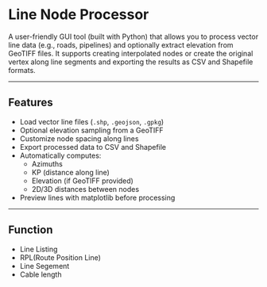 # Line Node Processor

A user-friendly  GUI tool (built with Python) that allows you to process vector line data (e.g., roads, pipelines) and optionally extract elevation from GeoTIFF files. It supports creating interpolated nodes or create the original vertex along line segments and exporting the results as CSV and Shapefile formats.

---

##  Features

- Load vector line files (`.shp`, `.geojson`, `.gpkg`)
- Optional elevation sampling from a GeoTIFF
- Customize node spacing along lines
- Export processed data to CSV and Shapefile
- Automatically computes:
  - Azimuths
  - KP (distance along line)
  - Elevation (if GeoTIFF provided)
  - 2D/3D distances between nodes
- Preview lines with matplotlib before processing

---
##  Function

- Line Listing
- RPL(Route Position Line)
- Line Segement
- Cable length
